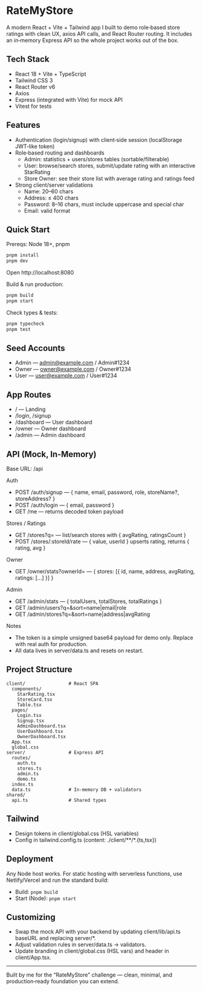 # RateMyStore

A modern React + Vite + Tailwind app I built to demo role‑based store ratings with clean UX, axios API calls, and React Router routing. It includes an in‑memory Express API so the whole project works out of the box.

## Tech Stack
- React 18 + Vite + TypeScript
- Tailwind CSS 3
- React Router v6
- Axios
- Express (integrated with Vite) for mock API
- Vitest for tests

## Features
- Authentication (login/signup) with client‑side session (localStorage JWT‑like token)
- Role‑based routing and dashboards
  - Admin: statistics + users/stores tables (sortable/filterable)
  - User: browse/search stores, submit/update rating with an interactive StarRating
  - Store Owner: see their store list with average rating and ratings feed
- Strong client/server validations
  - Name: 20–60 chars
  - Address: ≤ 400 chars
  - Password: 8–16 chars, must include uppercase and special char
  - Email: valid format

## Quick Start
Prereqs: Node 18+, pnpm

```bash
pnpm install
pnpm dev
```
Open http://localhost:8080

Build & run production:
```bash
pnpm build
pnpm start
```

Check types & tests:
```bash
pnpm typecheck
pnpm test
```

## Seed Accounts
- Admin — admin@example.com / Admin#1234
- Owner — owner@example.com / Owner#1234
- User  — user@example.com  / User#1234

## App Routes
- / — Landing
- /login, /signup
- /dashboard — User dashboard
- /owner — Owner dashboard
- /admin — Admin dashboard

## API (Mock, In‑Memory)
Base URL: /api

Auth
- POST /auth/signup — { name, email, password, role, storeName?, storeAddress? }
- POST /auth/login — { email, password }
- GET  /me — returns decoded token payload

Stores / Ratings
- GET  /stores?q= — list/search stores with { avgRating, ratingsCount }
- POST /stores/:storeId/rate — { value, userId } upserts rating, returns { rating, avg }

Owner
- GET /owner/stats?ownerId= — { stores: [{ id, name, address, avgRating, ratings: [...] }] }

Admin
- GET /admin/stats — { totalUsers, totalStores, totalRatings }
- GET /admin/users?q=&sort=name|email|role
- GET /admin/stores?q=&sort=name|address|avgRating

Notes
- The token is a simple unsigned base64 payload for demo only. Replace with real auth for production.
- All data lives in server/data.ts and resets on restart.

## Project Structure
```
client/                # React SPA
  components/
    StarRating.tsx
    StoreCard.tsx
    Table.tsx
  pages/
    Login.tsx
    Signup.tsx
    AdminDashboard.tsx
    UserDashboard.tsx
    OwnerDashboard.tsx
  App.tsx
  global.css
server/                # Express API
  routes/
    auth.ts
    stores.ts
    admin.ts
    demo.ts
  index.ts
  data.ts              # In‑memory DB + validators
shared/
  api.ts               # Shared types
```

## Tailwind
- Design tokens in client/global.css (HSL variables)
- Config in tailwind.config.ts (content: ./client/**/*.{ts,tsx})

## Deployment
Any Node host works. For static hosting with serverless functions, use Netlify/Vercel and run the standard build:
- Build: `pnpm build`
- Start (Node): `pnpm start`

## Customizing
- Swap the mock API with your backend by updating client/lib/api.ts baseURL and replacing server/*.
- Adjust validation rules in server/data.ts → validators.
- Update branding in client/global.css (HSL vars) and header in client/App.tsx.

---
Built by me for the “RateMyStore” challenge — clean, minimal, and production‑ready foundation you can extend.
